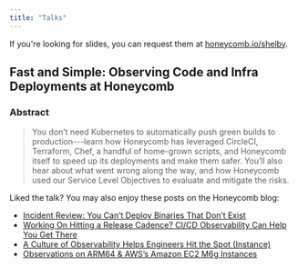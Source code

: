 ```yaml
---
title: "Talks"
---
```


If you're looking for slides, you can request them at [honeycomb.io/shelby](http://honeycomb.io/shelby/).

## Fast and Simple: Observing Code and Infra Deployments at Honeycomb

### Abstract

> You don’t need Kubernetes to automatically push green builds to production---learn how Honeycomb has leveraged CircleCI, Terraform, Chef, a handful of home-grown scripts, and Honeycomb itself to speed up its deployments and make them safer. 
> You’ll also hear about what went wrong along the way, and how Honeycomb used our Service Level Objectives to evaluate and mitigate the risks.

Liked the talk? You may also enjoy these posts on the Honeycomb blog:

- [Incident Review: You Can’t Deploy Binaries That Don’t Exist
](https://www.honeycomb.io/blog/incident-review-you-cant-deploy-binaries-that-dont-exist/)
- [Working On Hitting a Release Cadence? CI/CD Observability Can Help You Get There
](https://www.honeycomb.io/blog/working-on-hitting-a-release-cadence-ci-cd-observability-can-help-you-get-there/)
- [A Culture of Observability Helps Engineers Hit the Spot (Instance)
](https://www.honeycomb.io/blog/a-culture-of-observability-helps-engineers-hit-the-spot-instance/)
- [Observations on ARM64 & AWS’s Amazon EC2 M6g Instances
](https://www.honeycomb.io/blog/observations-on-arm64-awss-amazon-ec2-m6g-instances/)

<!-- TODO still gotta write this one
## Thinking in Observability-Driven Development
-->
